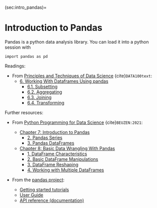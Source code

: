 (sec:intro_pandas)=
# Introduction to Pandas

Pandas is a python data analysis library. 
You can load it into a python session with

    import pandas as pd

Readings:
* From [Principles and Techniques of Data Science](http://www.textbook.ds100.org/) {cite}`DATA100text`:
  - [6. Working With Dataframes Using pandas](http://www.textbook.ds100.org/ch/06/pandas_intro.html)
    * [6.1. Subsetting](http://www.textbook.ds100.org/ch/06/pandas_subsetting.html)
	* [6.2. Aggregating](http://www.textbook.ds100.org/ch/06/pandas_aggregating.html)
	* [6.3. Joining](http://www.textbook.ds100.org/ch/06/pandas_joining.html)
	* [6.4. Transforming](http://www.textbook.ds100.org/ch/06/pandas_transforming.html)



Further resources:
* From [Python Programming for Data Science](https://www.tomasbeuzen.com/python-programming-for-data-science/README.html) {cite}`BEUZEN:2021`:
  * [Chapter 7: Introduction to Pandas](https://www.tomasbeuzen.com/python-programming-for-data-science/chapters/chapter7-pandas.html)
    * [2. Pandas Series](https://www.tomasbeuzen.com/python-programming-for-data-science/chapters/chapter7-pandas.html#pandas-series)
    * [3. Pandas DataFrames](https://www.tomasbeuzen.com/python-programming-for-data-science/chapters/chapter7-pandas.html#pandas-dataframes)
  * [Chapter 8: Basic Data Wrangling With Pandas](https://www.tomasbeuzen.com/python-programming-for-data-science/chapters/chapter8-wrangling-basics.html)
    * [1. DataFrame Characteristics](https://www.tomasbeuzen.com/python-programming-for-data-science/chapters/chapter8-wrangling-basics.html#dataframe-characteristics)
    * [2. Basic DataFrame Manipulations](https://www.tomasbeuzen.com/python-programming-for-data-science/chapters/chapter8-wrangling-basics.html#basic-dataframe-manipulations)
    * [3. DataFrame Reshaping](https://www.tomasbeuzen.com/python-programming-for-data-science/chapters/chapter8-wrangling-basics.html#dataframe-reshaping)
    * [4. Working with Multiple DataFrames](https://www.tomasbeuzen.com/python-programming-for-data-science/chapters/chapter8-wrangling-basics.html#working-with-multiple-dataframes)

* From the [pandas project](https://pandas.pydata.org/):
  * [Getting started tutorials](https://pandas.pydata.org/docs/getting_started/intro_tutorials/)
  * [User Guide](https://pandas.pydata.org/docs/user_guide/index.html#user-guide)
  * [API reference (documentation)](https://pandas.pydata.org/docs/reference/index.html)
